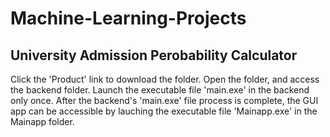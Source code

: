 # Machine-Learning-Projects
## University Admission Perobability Calculator
Click the 'Product' link to download the folder. Open the folder, and access the backend folder. Launch the executable file 'main.exe' in the backend only once. After the backend's 'main.exe' file process is complete, the GUI app can be accessible by lauching the executable file 'Mainapp.exe' in the Mainapp folder.
